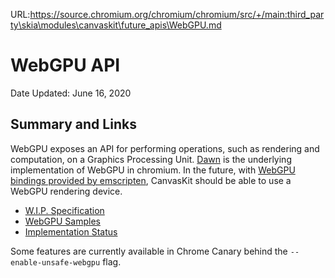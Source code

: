 URL:https://source.chromium.org/chromium/chromium/src/+/main:third_party\skia\modules\canvaskit\future_apis\WebGPU.md
# WebGPU API

Date Updated: June 16, 2020

## Summary and Links

WebGPU exposes an API for performing operations, such as rendering and computation,
on a Graphics Processing Unit. [Dawn](https://dawn.googlesource.com/dawn) is the underlying
implementation of WebGPU in chromium. In the future, with
[WebGPU bindings provided by emscripten](https://github.com/emscripten-core/emscripten/pull/10218),
CanvasKit should be able to use a WebGPU rendering device.

- [W.I.P. Specification](https://gpuweb.github.io/gpuweb/)
- [WebGPU Samples](https://austineng.github.io/webgpu-samples/)
- [Implementation Status](https://github.com/gpuweb/gpuweb/wiki/Implementation-Status)

Some features are currently available in Chrome Canary behind the `--enable-unsafe-webgpu` flag.

